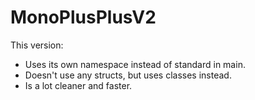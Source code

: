 # MonoPlusPlusV2
This version:

* Uses its own namespace instead of standard in main.
* Doesn't use any structs, but uses classes instead.
* Is a lot cleaner and faster.
